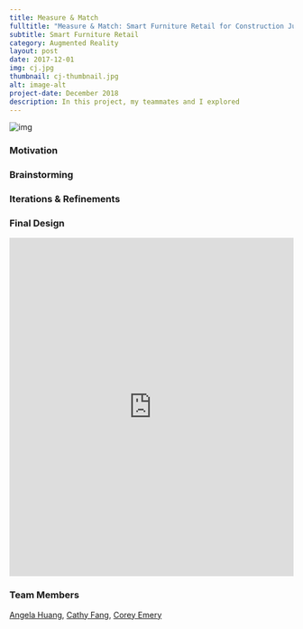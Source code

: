 ```yaml
---
title: Measure & Match
fulltitle: "Measure & Match: Smart Furniture Retail for Construction Junction"
subtitle: Smart Furniture Retail
category: Augmented Reality
layout: post
date: 2017-12-01
img: cj.jpg
thumbnail: cj-thumbnail.jpg
alt: image-alt
project-date: December 2018
description: In this project, my teammates and I explored 
---
```


![img]({{site.baseurl}}/img/portfolio/cj.jpg)

### Motivation

### Brainstorming

### Iterations & Refinements

### Final Design

<iframe style="border: none;" width="100%" height="600" src="https://www.figma.com/embed?embed_host=share&url=https%3A%2F%2Fwww.figma.com%2Fproto%2Fgj3SQRKoNHEFbYPUyEcVX3I6%2FCJ%3Fnode-id%3D167%253A280%26scaling%3Dscale-down" allowfullscreen></iframe>

### Team Members

[Angela Huang](https://www.linkedin.com/in/angelahuang12), [Cathy Fang](https://cathy-fang.com/), [Corey Emery](https://www.linkedin.com/in/corey-emery)
